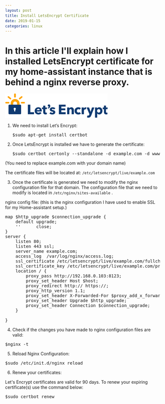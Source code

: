 ```yaml
---
layout: post
title: Install LetsEncrypt Certificate
date: 2019-01-15
categories: linux
---
```

# In this article I'll explain how I installed LetsEncrypt certificate for my home-assistant instance that is behind a nginx reverse proxy.

![LetsEncrypt](/static/img/letsencrypt.png)

1. We need to install Let’s Encrypt:
   <pre>$sudo apt-get install certbot</pre>
  
2. Once LetsEncrypt is installed we have to generate the certificate:

    <pre>$sudo certbot certonly --standalone -d example.com -d www.example.com</pre>

(You need to replace example.com with your domain name)

The certificate files will be located at: `/etc/letsencrypt/live/example.com`

3. Once the certificate is generated we need to modify the nginx configuration file for that domain.
The configuration file that we need to modify is located in `/etc/nginx/sites-available` .

nginx config file:
(this is the nginx configuration I have used to enable SSL for my Home-assistant setup.)

<pre>
map $http_upgrade $connection_upgrade {
    default upgrade;
    ''      close;
}
server {
	listen 80;
	listen 443 ssl;
    server_name example.com;
    access_log  /var/log/nginx/access.log;
	ssl_certificate /etc/letsencrypt/live/example.com/fullchain.pem;
	ssl_certificate_key /etc/letsencrypt/live/example.com/privkey.pem;
    location / {
        proxy_pass http://192.168.0.103:8123;
        proxy_set_header Host $host;
        proxy_redirect http:// https://;
        proxy_http_version 1.1;
        proxy_set_header X-Forwarded-For $proxy_add_x_forwarded_for;
        proxy_set_header Upgrade $http_upgrade;
        proxy_set_header Connection $connection_upgrade;
    }

}
</pre>

4. Check if the changes you have made to nginx configuration files are valid:
  <pre>$nginx -t</pre>

5. Reload Nginx Configuration:

  <pre>$sudo /etc/init.d/nginx reload</pre>

6. Renew your certificates:

Let's Encrypt certificates are valid for 90 days. To renew your expiring certificate(s) use the command below:

   <pre>$sudo certbot renew</pre>
